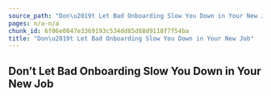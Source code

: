 ```yaml
---
source_path: "Don\u2019t Let Bad Onboarding Slow You Down in Your New Job.md"
pages: n/a-n/a
chunk_id: 6f06e0847e3369193c534dd85d88d9118f7f54ba
title: "Don\u2019t Let Bad Onboarding Slow You Down in Your New Job"
---
```

## Don’t Let Bad Onboarding Slow You Down in Your New Job
